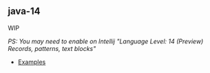## java-14

WIP

_PS: You may need to enable on Intellij  "Language Level: 14 (Preview) Records, patterns, text blocks"_

* [Examples](src/main/java/org/example/java14)
